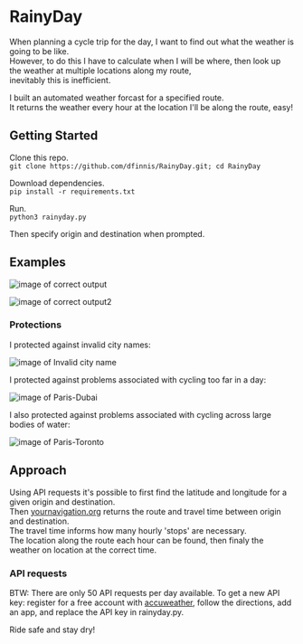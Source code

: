 # RainyDay

When planning a cycle trip for the day, I want to find out what the weather is going to be like.
<br />
However, to do this I have to calculate when I will be where, then look up the weather at multiple locations along my route,
<br />
inevitably this is inefficient.

I built an automated weather forcast for a specified route.
<br />
It returns the weather every hour at the location I'll be along the route, easy!

## Getting Started

Clone this repo.
<br>
```git clone https://github.com/dfinnis/RainyDay.git; cd RainyDay```

Download dependencies.
<br>
```pip install -r requirements.txt```

Run.
<br>
```python3 rainyday.py```

Then specify origin and destination when prompted.


## Examples

![image of correct output](./images/Paris-Rouen.png)

![image of correct output2](./images/Evreux-Paris.png)

### Protections

I protected against invalid city names:

![image of Invalid city name](./images/Invalidcityname.png)

I protected against problems associated with cycling too far in a day:

![image of Paris-Dubai](./images/Paris-Dubai,toofar.png)

I also protected against problems associated with cycling across large bodies of water:

![image of Paris-Toronto](./images/Paris-Toronto,acrosssea.png)


## Approach

Using API requests it's possible to first find the latitude and longitude for a given origin and destination.
<br />
Then [yournavigation.org](http://yournavigation.org) returns the route and travel time between origin and destination.
<br />
The travel time informs how many hourly 'stops' are necessary.
<br />
The location along the route each hour can be found, then finaly the weather on location at the correct time.


### API requests

BTW: There are only 50 API requests per day available. To get a new API key: register for a free account with [accuweather](https://developer.accuweather.com/), follow the directions, add an app, and replace the API key in rainyday.py.

Ride safe and stay dry!

